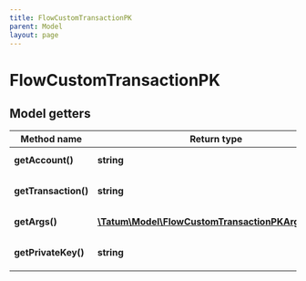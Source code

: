 ```yaml
---
title: FlowCustomTransactionPK
parent: Model
layout: page
---
```


# FlowCustomTransactionPK

## Model getters

Method name | Return type | Description | Notes
------------ | ------------- | ------------- | -------------
**getAccount()** | **string** | Blockchain account to send from <br>Example: `0x955cd3f17b2fd8ad` |
**getTransaction()** | **string** | Transaction string to send to the chain. <br>Example: `transaction(publicKey: String) {  prepare(signer: AuthAccount) {    signer.addPublicKey(publicKey.decodeHex())  }}` |
**getArgs()** | [**\Tatum\Model\FlowCustomTransactionPKArgsInner[]**](../FlowCustomTransactionPKArgsInner) |  <br>Example: `null` |
**getPrivateKey()** | **string** | Secret for account. Secret, or signature Id must be present. <br>Example: `37afa218d41d9cd6a2c6f2b96d9eaa3ad96c598252bc50e4d45d62f9356a51f8` |

